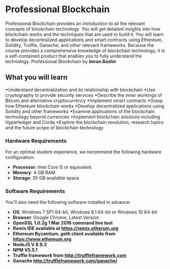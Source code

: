 # Professional Blockchain
Professional Blockchain provides an introduction to all the relevant concepts of blockchain technology. You will get detailed insights into how blockchain works and the techniques that are used to build it. You will learn to develop decentralized applications and smart contracts using Ethereum, Solidity, Truffle, Ganache, and other relevant frameworks. Because the course provides a comprehensive knowledge of blockchain technology, it is a self-contained product that enables you to fully understand the technology.
Professional Blockchain by **Imran Bashir**
## What you will learn
*Understand decentralization and its relationship with blockchain
*Use cryptography to provide security services
*Describe the inner workings of Bitcoin and alternative cryptocurrency
*Implement smart contracts
*Grasp how Ethereum blockchain works
*Develop decentralized applications using Solidity and other frameworks
*Examine applications of the blockchain technology beyond currencies
*Implement blockchain solutions including Hyperledger and Corda
*Explore the blockchain revolution, research topics and the future scope of blockchain technology
### Hardware Requirements
For an optimal student experience, we recommend the following hardware configuration:
* **Processor**: Intel Core i5 or equivalent
* **Memory**: 4 GB RAM
* **Storage**: 35 GB available space
### Software Requirements
You'll also need the following software installed in advance:
* **OS**: Windows 7 SP1 64-bit, Windows 8.1 64-bit or Windows 10 64-bit
* **Browser**: Google Chrome, Latest Version
* **OpenSSL 1.0.2g 1 Mar 2016 command line tool**
* **Remix IDE available at https://remix.etherum.org**
* **Ethereum Byzantium, geth client available from https://www.ethereum.org**
* **NodeJS V 8.9.3**
* **NPM V5.5.1**
* **Truffle framework from http://truffleframework.com**
* **Ganache http://truffleframework.com/ganache/**
